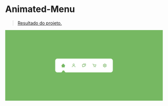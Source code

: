 # Animated-Menu

> <a href="https://animated-menu-green.netlify.app/#">Resultado do projeto.</a>


<img src="assets/Print menu.png" alt="Print Animated menu.">
